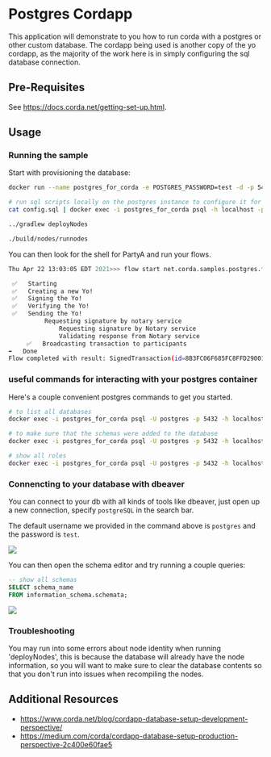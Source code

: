 #  Postgres Cordapp

This application will demonstrate to you how to run corda with a postgres or other custom database.
The cordapp being used is another copy of the yo cordapp, as the majority of the work here is in simply configuring the sql database connection.

## Pre-Requisites

See https://docs.corda.net/getting-set-up.html.

## Usage

### Running the sample

Start with provisioning the database:

```sh
docker run --name postgres_for_corda -e POSTGRES_PASSWORD=test -d -p 5432:5432 postgres:11

# run sql scripts locally on the postgres instance to configure it for use
cat config.sql | docker exec -i postgres_for_corda psql -h localhost -p 5432 -U postgres

../gradlew deployNodes

./build/nodes/runnodes
```

You can then look for the shell for PartyA and run your flows.


```sh
Thu Apr 22 13:03:05 EDT 2021>>> flow start net.corda.samples.postgres.flows.YoFlow target: PartyB

 ✅   Starting
 ✅   Creating a new Yo!
 ✅   Signing the Yo!
 ✅   Verifying the Yo!
 ✅   Sending the Yo!
          Requesting signature by notary service
              Requesting signature by Notary service
              Validating response from Notary service
     ✅   Broadcasting transaction to participants
➡️   Done
Flow completed with result: SignedTransaction(id=8B3FC06F685FC8FFD29001CC6205DAECBFF436E28E0439F74F5A89D11372C578)
```



### useful commands for interacting with your postgres container
Here's a couple convenient postgres commands to get you started.

```sh
# to list all databases
docker exec -i postgres_for_corda psql -U postgres -p 5432 -h localhost postgres -c "\l"

# to make sure that the schemas were added to the database
docker exec -i postgres_for_corda psql -U postgres -p 5432 -h localhost postgres -c "\dn"

# show all roles
docker exec -i postgres_for_corda psql -U postgres -p 5432 -h localhost postgres -c "\dg"
```

### Connencting to your database with dbeaver

You can connect to your db with all kinds of tools like dbeaver, just open up a new connection, specify `postgreSQL` in the search bar.

The default username we provided in the command above is `postgres` and the password is `test`.

![](./img/config-1.png)

You can then open the schema editor and try running a couple queries:

```sql
-- show all schemas
SELECT schema_name
FROM information_schema.schemata;
```

![](./img/config-2.png)



### Troubleshooting
You may run into some errors about node identity when running 'deployNodes', this is because the database will already have the node information, so you will want to make sure to clear the database contents so that you don't run into issues when recompiling the nodes.

## Additional Resources

- https://www.corda.net/blog/cordapp-database-setup-development-perspective/
- https://medium.com/corda/cordapp-database-setup-production-perspective-2c400e60fae5
